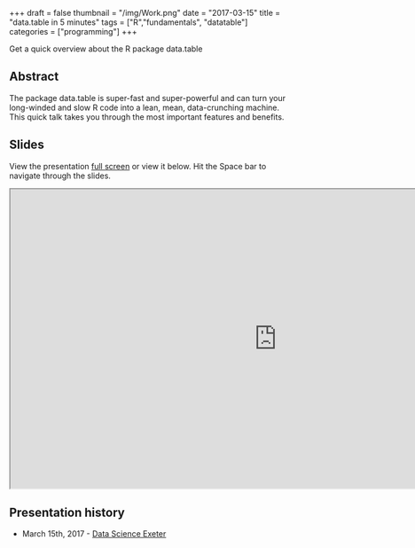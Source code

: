 +++
draft = false
thumbnail = "/img/Work.png"
date = "2017-03-15"
title = "data.table in 5 minutes"
tags = ["R","fundamentals", "datatable"]
categories = ["programming"]
+++

Get a quick overview about the R package data.table

## Abstract
The package data.table is super-fast and super-powerful and can turn your long-winded and slow R code into a lean, mean, data-crunching machine. This quick talk takes you through the most important features and benefits.

## Slides
View the presentation [full screen](http://stephlocke.info/Rtraining/datatablein5.html#/) or view it below. Hit the Space bar to navigate through the slides.

<iframe src="http://stephlocke.info/Rtraining/datatablein5.html#/" width="960" height="540"></iframe>


<!--## Videos-->

## Presentation history
- March 15th, 2017 - [Data Science Exeter](http://stephlocke.info/Rtraining/datatablein5.html#/)

